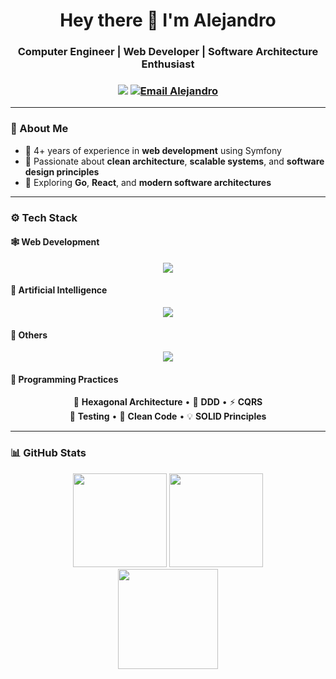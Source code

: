 <h1 align="center">Hey there 👋 I'm Alejandro</h1>
<h3 align="center">Computer Engineer | Web Developer | Software Architecture Enthusiast</h3>

<h3 align="center">
  <img src="https://img.shields.io/badge/LinkedIn-0077B5?logo=linkedin&logoColor=white" />
  <a href="mailto:alejfuejur@gmail.com" target="_blank" rel="noopener">
    <img src="https://img.shields.io/badge/Email-EA4335?logo=gmail&logoColor=white" alt="Email Alejandro">
  </a>
</h3>

---

### 🧠 About Me
- 💼 4+ years of experience in **web development** using Symfony
- 🧩 Passionate about **clean architecture**, **scalable systems**, and **software design principles**  
- 🚀 Exploring **Go**, **React**, and **modern software architectures**

---

### ⚙️ Tech Stack

#### 🕸️ Web Development
<div align="center">
  <img src="https://skillicons.dev/icons?i=symfony,php,go,react,js,ts,html,css,mysql,postgresql,redis" />
</div>

#### 🤖 Artificial Intelligence
<div align="center">
  <img src="https://skillicons.dev/icons?i=python,cpp,tensorflow,opencv" />
</div>

#### 🧰 Others
<div align="center">
  <img src="https://skillicons.dev/icons?i=docker,git,c,cs,unreal,unity" />
</div>

#### 🧩 Programming Practices
<div align="center">

🧱 **Hexagonal Architecture** • 🧭 **DDD** • ⚡ **CQRS**  
🧪 **Testing** • 🧼 **Clean Code** • 💡 **SOLID Principles**

</div>

---

### 📊 GitHub Stats
<div align="center">
  <img src="https://github-readme-stats.vercel.app/api?username=AlexFJ498&show_icons=true&theme=tokyonight&hide_border=true" height="150em" />
  <img src="https://github-readme-streak-stats.herokuapp.com/?user=AlexFJ498&theme=tokyonight&hide_border=true" height="150em" />
</div>

<div align="center">
  <img src="https://github-readme-stats.vercel.app/api/top-langs/?username=AlexFJ498&layout=compact&theme=tokyonight&hide_border=true" height="160em" />
</div>
